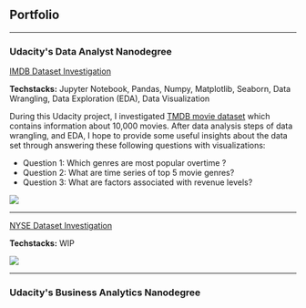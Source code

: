 ## Portfolio

---

### Udacity's Data Analyst Nanodegree

[IMDB Dataset Investigation](/udacity/imdb/imdb-movie.html)

**Techstacks:** Jupyter Notebook, Pandas, Numpy, Matplotlib, Seaborn, Data Wrangling, Data Exploration (EDA), Data Visualization

During this Udacity project, I investigated [TMDB movie dataset](https://www.kaggle.com/tmdb/tmdb-movie-metadata) which contains information about 10,000 movies.
After data analysis steps of data wrangling, and EDA, I hope to provide some useful insights about the data set through answering these following questions with visualizations:

- Question 1: Which genres are most popular overtime ?
- Question 2: What are time series of top 5 movie genres?
- Question 3: What are factors associated with revenue levels?

<img src="https://upload.wikimedia.org/wikipedia/commons/thumb/6/69/IMDB_Logo_2016.svg/1200px-IMDB_Logo_2016.svg.png?raw=true"/>

---

[NYSE Dataset Investigation](/udacity/nyse/nyse.pdf)

**Techstacks:** WIP

<img src="https://fi.wikipedia.org/wiki/New_Yorkin_p%C3%B6rssi#/media/Tiedosto:NY_Stock_Exchange_logo.svg?raw=true"/>

---
### Udacity's Business Analytics Nanodegree
